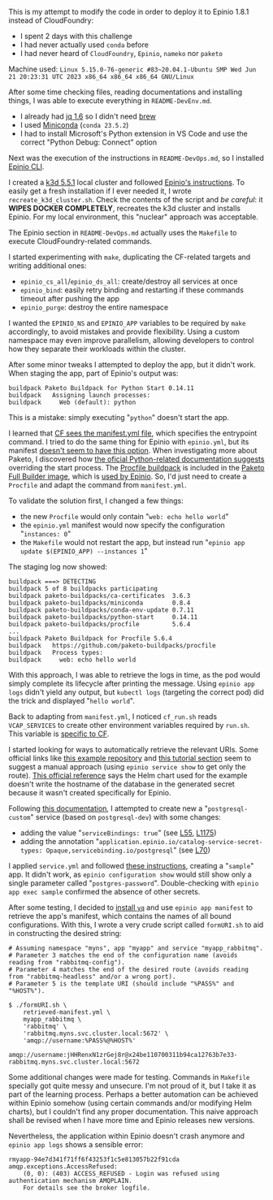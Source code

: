 This is my attempt to modify the code in order to deploy it to Epinio 1.8.1 instead of CloudFoundry:
- I spent 2 days with this challenge
- I had never actually used `conda` before
- I had never heard of `CloudFoundry`, `Epinio`, `nameko` nor `paketo`

Machine used: `Linux 5.15.0-76-generic #83~20.04.1-Ubuntu SMP Wed Jun 21 20:23:31 UTC 2023 x86_64 x86_64 x86_64 GNU/Linux`

After some time checking files, reading documentations and installing things, I was able to execute everything in `README-DevEnv.md`.
- I already had [jq 1.6](https://jqlang.github.io/jq/) so I didn't need [brew](https://brew.sh/)
- I used [Miniconda](https://docs.conda.io/en/latest/miniconda.html) (`conda 23.5.2`)
- I had to install Microsoft's Python extension in VS Code and use the correct "Python Debug: Connect" option

Next was the execution of the instructions in `README-DevOps.md`, so I installed [Epinio CLI](https://docs.epinio.io/installation/install_epinio_cli).

I created a [k3d 5.5.1](https://k3d.io/) local cluster and followed [Epinio's instructions](https://docs.epinio.io/howtos/install_epinio_on_k3d). To easily get a fresh installation if I ever needed it, I wrote `recreate_k3d_cluster.sh`. Check the contents of the script and _be careful_: it **WIPES DOCKER COMPLETELY**, recreates the k3d cluster and installs Epinio. For my local environment, this "nuclear" approach was acceptable.

The Epinio section in `README-DevOps.md` actually uses the `Makefile` to execute CloudFoundry-related commands.

I started experimenting with `make`, duplicating the CF-related targets and writing additional ones:
- `epinio_cs_all`/`epinio_ds_all`: create/destroy all services at once
- `epinio_bind`: easily retry binding and restarting if these commands timeout after pushing the app
- `epinio_purge`: destroy the entire namespace

I wanted the `EPINIO_NS` and `EPINIO_APP` variables to be required by `make` accordingly, to avoid mistakes and provide flexibility. Using a custom namespace may even improve parallelism, allowing developers to control how they separate their workloads within the cluster.

After some minor tweaks I attempted to deploy the app, but it didn't work. When staging the app, part of Epinio's output was:
```
buildpack Paketo Buildpack for Python Start 0.14.11
buildpack   Assigning launch processes:
buildpack     Web (default): python
```

This is a mistake: simply executing "`python`" doesn't start the app.

I learned that [CF sees the manifest.yml file](https://docs.cloudfoundry.org/devguide/deploy-apps/manifest.html), which specifies the entrypoint command. I tried to do the same thing for Epinio with `epinio.yml`, but its manifest [doesn't seem to have this option](https://docs.epinio.io/references/manifests). When investigating more about Paketo, I discovered how [the oficial Python-related documentation suggests](https://paketo.io/docs/howto/python/#override-the-start-process-set-by-the-buildpack) overriding the start process. The [Procfile buildpack](https://github.com/paketo-buildpacks/procfile) is included in the [Paketo Full Builder image](https://github.com/paketo-buildpacks/full-builder), which is [used by Epinio](https://docs.epinio.io/references/supported_applications#supported-buildpacks). So, I'd just need to create a `Procfile` and adapt the command from `manifest.yml`.

To validate the solution first, I changed a few things:
- the new `Procfile` would only contain "`web: echo hello world`"
- the `epinio.yml` manifest would now specify the configuration "`instances: 0`"
- the `Makefile` would not restart the app, but instead run "`epinio app update $(EPINIO_APP) --instances 1`"

The staging log now showed:
```
buildpack ===> DETECTING 
buildpack 5 of 8 buildpacks participating 
buildpack paketo-buildpacks/ca-certificates  3.6.3 
buildpack paketo-buildpacks/miniconda        0.8.4 
buildpack paketo-buildpacks/conda-env-update 0.7.11 
buildpack paketo-buildpacks/python-start     0.14.11 
buildpack paketo-buildpacks/procfile         5.6.4
...
buildpack Paketo Buildpack for Procfile 5.6.4 
buildpack   https://github.com/paketo-buildpacks/procfile 
buildpack   Process types: 
buildpack     web: echo hello world
```

With this approach, I was able to retrieve the logs in time, as the pod would simply complete its lifecycle after printing the message. Using `epinio app logs` didn't yield any output, but `kubectl logs` (targeting the correct pod) did the trick and displayed "`hello world`".

Back to adapting from `manifest.yml`, I noticed `cf_run.sh` reads `VCAP_SERVICES` to create other environment variables required by `run.sh`. This variable is [specific to CF](https://docs.cloudfoundry.org/devguide/deploy-apps/environment-variable.html#VCAP-SERVICES).

I started looking for ways to automatically retrieve the relevant URIs. Some official links like [this example repository](https://github.com/epinio/example-rails/tree/fc973eedf2697918f01cefe7206fa6840fdeee23) and [this tutorial section](https://docs.epinio.io/tutorials/custom_builder_go#create-and-bind-the-database) seem to suggest a manual approach (using `epinio service show` to get only the route). [This official reference](https://docs.epinio.io/references/services) says the Helm chart used for the example doesn't write the hostname of the database in the generated secret because it wasn't created specifically for Epinio.

Following [this documentation](https://docs.epinio.io/howtos/create_custom_service), I attempted to create new a "`postgresql-custom`" service (based on `postgresql-dev`) with some changes:
- adding the value "`serviceBindings: true`" (see [L55](https://github.com/bitnami/charts/blob/3e6c4816902a5250fa97202590da88c65ffa2a94/bitnami/postgresql/templates/secrets.yaml#L55), [L1175](https://github.com/bitnami/charts/blob/3e6c4816902a5250fa97202590da88c65ffa2a94/bitnami/postgresql/values.yaml#L1175))
- adding the annotation "`application.epinio.io/catalog-service-secret-types: Opaque,servicebinding.io/postgresql`" (see [L70](https://github.com/bitnami/charts/blob/3e6c4816902a5250fa97202590da88c65ffa2a94/bitnami/postgresql/templates/secrets.yaml#L70))

I applied `service.yml` and followed [these instructions](https://docs.epinio.io/references/services), creating a "`sample`" app. It didn't work, as `epinio configuration show` would still show only a single parameter called "`postgres-password`". Double-checking with `epinio app exec sample` confirmed the absence of other secrets.

After some testing, I decided to [install `yq`](https://github.com/mikefarah/yq/#install) and use `epinio app manifest` to retrieve the app's manifest, which contains the names of all bound configurations. With this, I wrote a very crude script called `formURI.sh` to aid in constructing the desired string:
```
# Assuming namespace "myns", app "myapp" and service "myapp_rabbitmq".
# Parameter 3 matches the end of the configuration name (avoids reading from "rabbitmq-config").
# Parameter 4 matches the end of the desired route (avoids reading from "rabbitmq-headless" and/or a wrong port).
# Parameter 5 is the template URI (should include "%PASS%" and "%HOST%").

$ ./formURI.sh \
	retrieved-manifest.yml \
	myapp_rabbitmq \
	'rabbitmq' \
	'rabbitmq.myns.svc.cluster.local:5672' \
	'amqp://username:%PASS%@%HOST%'

amqp://username:jHHRenxN1zrGej8r@x24be110700311b94ca12763b7e33-rabbitmq.myns.svc.cluster.local:5672
```

Some additional changes were made for testing. Commands in `Makefile` specially got quite messy and unsecure. I'm not proud of it, but I take it as part of the learning process. Perhaps a better automation can be achieved within Epinio somehow (using certain commands and/or modifying Helm charts), but I couldn't find any proper documentation. This naive approach shall be revised when I have more time and Epinio releases new versions.

Nevertheless, the application within Epinio doesn't crash anymore and `epinio app logs` shows a sensible error:
```
rmyapp-94e7d341f71ff6f43253f1c5e813057b22f91cda amqp.exceptions.AccessRefused:
	(0, 0): (403) ACCESS_REFUSED - Login was refused using authentication mechanism AMQPLAIN.
	For details see the broker logfile.
```
